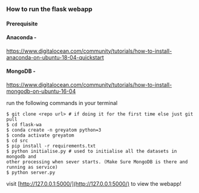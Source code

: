 ### How to run the flask webapp

#### Prerequisite 
#### Anaconda -
https://www.digitalocean.com/community/tutorials/how-to-install-anaconda-on-ubuntu-18-04-quickstart 
#### MongoDB - 
https://www.digitalocean.com/community/tutorials/how-to-install-mongodb-on-ubuntu-16-04


run the following commands in your terminal 

```
$ git clone <repo url> # if doing it for the first time else just git pull 
$ cd flask-wa
$ conda create -n greyatom python=3
$ conda activate greyatom
$ cd src 
$ pip install -r requirements.txt
$ python initialise.py # used to initialise all the datasets in mongodb and
other processing when sever starts. (Make Sure MongoDB is there and running as service)
$ python server.py
``` 

visit [http://127.0.0.1:5000/](http://127.0.0.1:5000/) to view the webapp!
